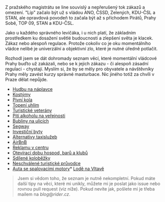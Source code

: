 <!-- dcterms:title = My se k té zářivé budoucnosti prostě prozákazujem, soudruzi! -->
<!-- dcterms:abstract = Z pražského magistrátu se line souvislý a nepřerušený tok zákazů a omezení. "Líp" začalo být už s vládou ANO, ČSSD, Zelených, KDU-ČSL a STAN, ale opravdová povodeň to začala být až s příchodem Pirátů, Prahy Sobě, TOP 09, STAN a KDU-ČSL. -->
<!-- dcterms:creator = Michal Altair Valášek -->
<!-- x4w:pictureUrl = /perex-pictures/20190709-zakazy-v-praze.jpg -->
<!-- x4w:pictureWidth = 150 -->
<!-- x4w:pictureHeight = 150 -->
<!-- x4w:pictureCredits = Nadine Shaabana via Unsplash -->
<!-- x4w:coverUrl = /cover-pictures/20190709-zakazy-v-praze.jpg -->
<!-- x4w:coverCredits = Nadine Shaabana via Unsplash -->
<!-- x4w:category = Politika -->
<!-- dcterms:dateAccepted = 2019-07-09 -->

Z pražského magistrátu se line souvislý a nepřerušený tok zákazů a omezení. "Líp" začalo být už s vládou ANO, ČSSD, Zelených, KDU-ČSL a STAN, ale opravdová povodeň to začala být až s příchodem Pirátů, Prahy Sobě, TOP 09, STAN a KDU-ČSL.

Jako u každého správného levičáka, i u nich platí, že základním prostředkem ku dosažení světlé budoucnosti a zlepšení světa je klacek. Zákaz nebo alespoň regulace. Protože cokoliv co je oku momentálního vládce nelibé je univerzální a objektivní zlo, které je nutné úředně potlačit.

Rozhodl jsem se dát dohromady seznam věcí, které momentální vládcové Prahy buďto už zakázali, nebo se k jejich zákazu - či alespoň zásadní regulaci - chystají. Myslím si, že by se měly pro obyvatele a návštěvníky Prahy měly zavést kurzy správné masturbace. Nic jiného totiž za chvíli v Praze dělat nepůjde.

* [Hudbu na náplavce](https://www.lidovky.cz/domov/hudba-nesmi-opustit-prostor-lodi-na-naplavkach-maji-utrum-koncerty-s-repraky-bary-hraji-dal.A190708_162555_ln_domov_mber)
* [Kostýmy](https://www.irozhlas.cz/zivotni-styl/spolecnost/praha-busking-maskoti-praha-medvedi-turismus_1905150850_dbr)
* [Pivní kola](https://www.seznamzpravy.cz/clanek/praha-chce-zakazat-oblibenou-atrakci-pro-cizince-ale-hleda-cestu-jak-to-udelat-54622)
* [Topení uhlím](https://www.lidovky.cz/domov/zakaz-topeni-uhlim-praha-omezi-take-mereni-emisi-aut-na-silnicich.A190225_125407_ln_domov_zdp)
* [Turistické veterány](https://www.expres.cz/celebrity/praha-repliky-auta-historicke-jizda-podnikani-magistrat-regulace.A190514_130438_dx-celebrity_vlt)
* [Pití alkoholu na veřejnosti](https://ct24.ceskatelevize.cz/regiony/2290552-praha-chce-zakazat-piti-na-verejnosti-podivejte-se-kde-plati-zakaz-uz-ted-a-kde-se)
* [Bubliny na ulicích](https://www.denik.cz/regiony/praha-poulicni-umeni-vyhlaska-busking-obri-pandy-trestikova-bubliny-20190612.html)
* [Segway](https://www.idnes.cz/praha/zpravy/soud-praha-provozovatele-vozitka-segway-zakaz-jizdy-v-platnosti.A190410_102542_praha-zpravy_klu)
* [Investiční byty](https://www.expres.cz/zdenek-hrib-jiri-pospisil-pirati-top-09-dhf-/zpravy.aspx?c=A190329_123716_dx-zpravy_stes)
* [Alternativy taxislužeb](https://www.denik.cz/ekonomika/taxify-nesmi-jezdi-v-praze-firma-musi-dodrzovat-zakon-rozhodl-mestsky-soud-20181204.html)
* [AirBnB](https://www.idnes.cz/praha/zpravy/praha-airbnb-regulace-zmena-zakon-ubytovani-byty-sluzba.A180918_124923_praha-zpravy_nuc)
* [Reklamu v centru](https://prazsky.denik.cz/zpravy_region/aby-centrum-prahy-nepripominalo-disneyland-radni-chce-omezit-vizualni-smog-20190215.html)
* [Otevírací dobu hospod, barů a klubů](https://www.prazskyden.cz/praha-chce-omezit-oteviraci-dobu-hospod-baru-a-klubu/)
* [Sdílené koloběžky](http://www.nasepraha.cz/zpravy-45/chysta-se-regulace-sdilenych-elektrokolobezek)
* [Neschválené turistické průvodce](https://hlidacipes.org/v-lukrativnim-byznyse-kvete-cerny-trh-praha-chce-vyhnat-destnikarskou-mafii/)
* [Auta se spalovacími motory](https://plus.rozhlas.cz/auta-se-spalovacimi-motory-budou-muset-z-prahy-zmizet-varuje-novy-sef-komise-8021049)* [Lodě na Vltavě](https://ekolist.cz/cz/zpravodajstvi/zpravy/praha-chce-regulovat-lodni-provoz-na-vltave)

> Jsem si vědom toho, že seznam je nutně nekompletní. Pokud máte další tipy na věci, které mi unikly, můžete mi je poslat jako issue nebo rovnou pull request (viz níže). Pokud nevíte jak, pošlete mi je třeba mailem na _blog_@_rider_._cz_.